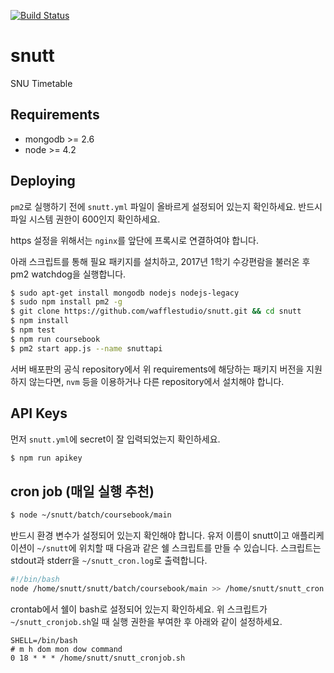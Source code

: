 [![Build Status](https://travis-ci.org/wafflestudio/snutt.svg?branch=master)](https://travis-ci.org/wafflestudio/snutt)

# snutt
SNU Timetable

## Requirements
* mongodb >= 2.6
* node >= 4.2

## Deploying

`pm2`로 실행하기 전에 `snutt.yml` 파일이 올바르게 설정되어 있는지 확인하세요. 반드시 파일 시스템 권한이 600인지 확인하세요.

https 설정을 위해서는 `nginx`를 앞단에 프록시로 연결하여야 합니다.

아래 스크립트를 통해 필요 패키지를 설치하고, 2017년 1학기 수강편람을 불러온 후 pm2 watchdog을 실행합니다.
```sh
$ sudo apt-get install mongodb nodejs nodejs-legacy
$ sudo npm install pm2 -g
$ git clone https://github.com/wafflestudio/snutt.git && cd snutt
$ npm install
$ npm test
$ npm run coursebook
$ pm2 start app.js --name snuttapi
```

서버 배포판의 공식 repository에서 위 requirements에 해당하는 패키지 버전을 지원하지 않는다면, `nvm` 등을 이용하거나 다른 repository에서 설치해야 합니다. 

## API Keys
먼저 `snutt.yml`에 secret이 잘 입력되었는지 확인하세요.
```sh
$ npm run apikey
```

## cron job (매일 실행 추천)
```sh
$ node ~/snutt/batch/coursebook/main
```

반드시 환경 변수가 설정되어 있는지 확인해야 합니다. 유저 이름이 snutt이고 애플리케이션이 `~/snutt`에 위치할 때 다음과 같은 쉘 스크립트를 만들 수 있습니다. 스크립트는 stdout과 stderr을 `~/snutt_cron.log`로 출력합니다.

```bash
#!/bin/bash
node /home/snutt/snutt/batch/coursebook/main >> /home/snutt/snutt_cron.log 2>&1
```

crontab에서 쉘이 bash로 설정되어 있는지 확인하세요. 위 스크립트가 `~/snutt_cronjob.sh`일 때 실행 권한을 부여한 후 아래와 같이 설정하세요.

```
SHELL=/bin/bash
# m h dom mon dow command
0 18 * * * /home/snutt/snutt_cronjob.sh
```
